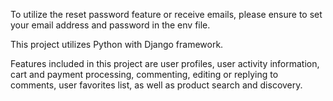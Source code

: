 To utilize the reset password feature or receive emails, please ensure to set your email address and password in the env file.

This project utilizes Python with Django framework.

Features included in this project are user profiles, user activity information, cart and payment processing, commenting, editing or replying to comments, user favorites list, as well as product search and discovery.


